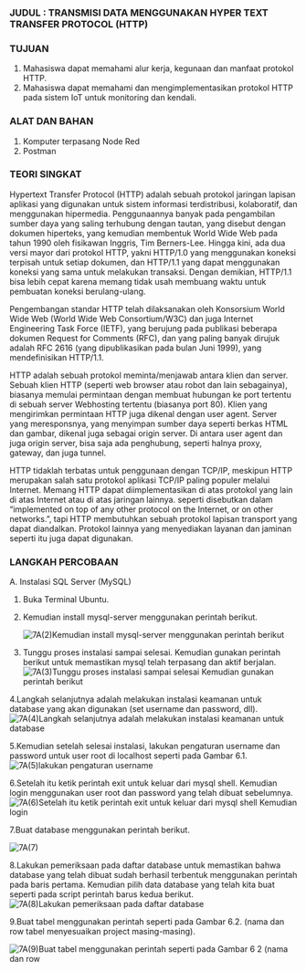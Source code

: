 ### JUDUL : TRANSMISI DATA MENGGUNAKAN HYPER TEXT TRANSFER PROTOCOL (HTTP)
### TUJUAN
1) Mahasiswa dapat memahami alur kerja, kegunaan dan manfaat protokol
HTTP.
2) Mahasiswa dapat memahami dan mengimplementasikan protokol HTTP
pada sistem IoT untuk monitoring dan kendali.
### ALAT DAN BAHAN
1) Komputer terpasang Node Red
2) Postman
### TEORI SINGKAT
Hypertext Transfer Protocol (HTTP) adalah sebuah protokol jaringan lapisan
aplikasi yang digunakan untuk sistem informasi terdistribusi, kolaboratif, dan
menggunakan hipermedia. Penggunaannya banyak pada pengambilan sumber
daya yang saling terhubung dengan tautan, yang disebut dengan dokumen
hiperteks, yang kemudian membentuk World Wide Web pada tahun 1990 oleh
fisikawan Inggris, Tim Berners-Lee. Hingga kini, ada dua versi mayor dari
protokol HTTP, yakni HTTP/1.0 yang menggunakan koneksi terpisah untuk
setiap dokumen, dan HTTP/1.1 yang dapat menggunakan koneksi yang sama
untuk melakukan transaksi. Dengan demikian, HTTP/1.1 bisa lebih cepat karena
memang tidak usah membuang waktu untuk pembuatan koneksi berulang-ulang.

Pengembangan standar HTTP telah dilaksanakan oleh Konsorsium World
Wide Web (World Wide Web Consortium/W3C) dan juga Internet Engineering
Task Force (IETF), yang berujung pada publikasi beberapa dokumen Request for
Comments (RFC), dan yang paling banyak dirujuk adalah RFC 2616 (yang
dipublikasikan pada bulan Juni 1999), yang mendefinisikan HTTP/1.1.

HTTP adalah sebuah protokol meminta/menjawab antara klien dan server.
Sebuah klien HTTP (seperti web browser atau robot dan lain sebagainya),
biasanya memulai permintaan dengan membuat hubungan ke port tertentu di
sebuah server Webhosting tertentu (biasanya port 80). Klien yang mengirimkan
permintaan HTTP juga dikenal dengan user agent. Server yang meresponsnya,
yang menyimpan sumber daya seperti berkas HTML dan gambar, dikenal juga
sebagai origin server. Di antara user agent dan juga origin server, bisa saja ada
penghubung, seperti halnya proxy, gateway, dan juga tunnel.

HTTP tidaklah terbatas untuk penggunaan dengan TCP/IP, meskipun HTTP
merupakan salah satu protokol aplikasi TCP/IP paling populer melalui Internet.
Memang HTTP dapat diimplementasikan di atas protokol yang lain di atas
Internet atau di atas jaringan lainnya. seperti disebutkan dalam “implemented on
top of any other protocol on the Internet, or on other networks.”, tapi HTTP
membutuhkan sebuah protokol lapisan transport yang dapat diandalkan. Protokol
lainnya yang menyediakan layanan dan jaminan seperti itu juga dapat digunakan.
### LANGKAH PERCOBAAN
A. Instalasi SQL Server (MySQL)
1. Buka Terminal Ubuntu.
2. Kemudian install mysql-server menggunakan perintah berikut.
   
   ![7A(2)Kemudian install mysql-server menggunakan perintah berikut](https://github.com/ahnafha/sistembedded/assets/154432108/a3c4483a-c9f7-4e80-b30f-c8303c5ff048)

4. Tunggu proses instalasi sampai selesai. Kemudian gunakan perintah berikut
untuk memastikan mysql telah terpasang dan aktif berjalan.
![7A(3)Tunggu proses instalasi sampai selesai  Kemudian gunakan perintah berikut](https://github.com/ahnafha/sistembedded/assets/154432108/4579611d-0a60-421f-83c0-c72459976729)

4.Langkah selanjutnya adalah melakukan instalasi keamanan untuk database
yang akan digunakan (set username dan password, dll).
![7A(4)Langkah selanjutnya adalah melakukan instalasi keamanan untuk database](https://github.com/ahnafha/sistembedded/assets/154432108/000a21d5-57ba-427a-afdc-4257e267798d)

5.Kemudian setelah selesai instalasi, lakukan pengaturan username dan
password untuk user root di localhost seperti pada Gambar 6.1.
![7A(5)lakukan pengaturan username ](https://github.com/ahnafha/sistembedded/assets/154432108/290548d4-eb0a-4af6-b502-81ab1bf4040e)

6.Setelah itu ketik perintah exit untuk keluar dari mysql shell. Kemudian login
menggunakan user root dan password yang telah dibuat sebelumnya.
![7A(6)Setelah itu ketik perintah exit untuk keluar dari mysql shell  Kemudian login](https://github.com/ahnafha/sistembedded/assets/154432108/5f8ea2dc-08a0-4ee9-b2dd-e163d41b07b6)

7.Buat database menggunakan perintah berikut.

![7A(7)](https://github.com/ahnafha/sistembedded/assets/154432108/dc8a985d-e234-463e-baf0-01f847baa171)


8.Lakukan pemeriksaan pada daftar database untuk memastikan bahwa
database yang telah dibuat sudah berhasil terbentuk menggunakan perintah
pada baris pertama. Kemudian pilih data database yang telah kita buat seperti
pada script perintah barus kedua berikut.
![7A(8)Lakukan pemeriksaan pada daftar database](https://github.com/ahnafha/sistembedded/assets/154432108/7b253bac-0178-4016-8e79-b81183cf814a)

9.Buat tabel menggunakan perintah seperti pada Gambar 6.2. (nama dan row
tabel menyesuaikan project masing-masing).

![7A(9)Buat tabel menggunakan perintah seperti pada Gambar 6 2  (nama dan row](https://github.com/ahnafha/sistembedded/assets/154432108/fd3943d6-9f5a-4fd3-b2c1-b352a05e0945)
